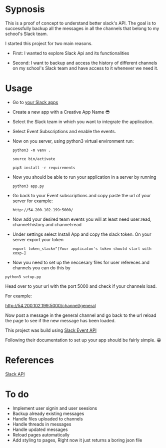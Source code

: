 # Sypnosis

This is a proof of concept to understand better slack's API.
The goal is to successfully backup all the messages in all the channels that
belong to my school's Slack team.

I started this project for two main reasons.

+ First: I wanted to explore Slack Api and its functionalities

+ Second: I want to backup and access the history of different channels on my
school's Slack team and have access to it whenever we need it.

# Usage

+ Go to [your Slack apps](https://api.slack.com/apps)
+ Create a new app with a Creative App Name 😎
+ Select the Slack team in which you want to integrate the application.
+ Select Event Subscriptions and enable the events.

+ Now on you server, using python3 virtual environment run:

    ```python3 -m venv .```

    ```source bin/activate```

    ```pip3 install -r requirements```

+ Now you should be able to run your application in a server by running

    ```python3 app.py```

+ Go back to your Event subscriptions and copy paste the url of your server for example:

    ```http://54.200.102.199:5000/```

+ Now add your desired team events you will at least need user:read, channel:history and
channel:read

+ Under settings select Install App and copy the slack token. On your server export your token

    ```export token_slack="[Your applicaton's token should start with xoxp-] ```

+ Now you need to set up the neccesary files for user refereces and channels
you can do this by

```python3 setup.py```

Head over to your url with the port 5000 and check if your channels load.

For example:

http://54.200.102.199:5000/channel/general

Now post a message in the general channel and go back to the url reload the page
to see if the new message has been loaded.


This project was build using [Slack Event API](https://api.slack.com/events-api)

Following their documentation to set up your app should be fairly simple. 😀

# References

[Slack API](https://api.slack.com/)

# To do
- Implement user signin and user seesions
- Backup already existing messages
- Handle files uploaded to channels
- Handle threads in messages
- Handle updated messages
- Reload pages automatically
- Add styling to pages, Right now it just returns a boring json file
